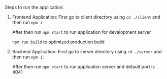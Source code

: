 Steps to run the application:
1. Frontend Application:
      First go to client directory using `cd ./client` and then run `npm i`

      After then run `npm start` to run application for development server

      `npm run build` to optimized production build

2. Backend Application:
     First go to server directory using `cd ./server` and then run `npm i`;
     
     After then run `npm start` to run application server and default port is 4041




